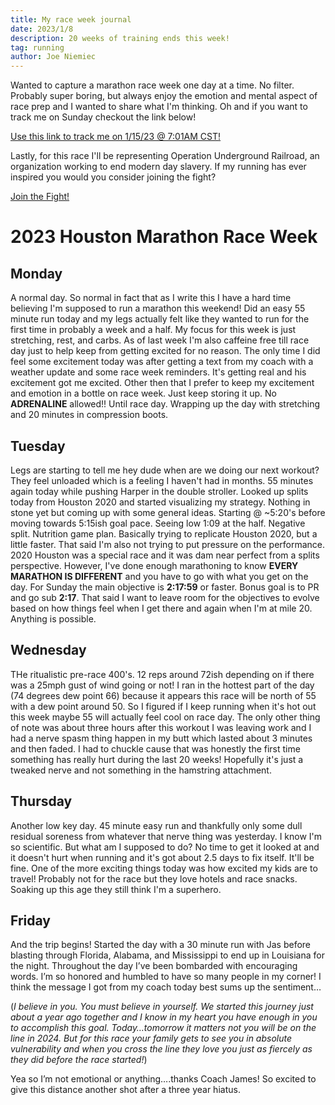 ```yaml
---
title: My race week journal
date: 2023/1/8
description: 20 weeks of training ends this week!
tag: running
author: Joe Niemiec
---
```

Wanted to capture a marathon race week one day at a time. No filter. Probably super boring, but always enjoy the emotion and mental aspect of race prep and I wanted to share what I'm thinking. Oh and if you want to track me on Sunday checkout the link below!

<p className="flex justify-center">
<div className="font-bold"><a href="https://rtrt.me/ulink/HOUA/HOU-2023/tracker/R5ACUDJW/focus" target="_blank" rel="noopener noreferrer">Use this link to track me on 1/15/23 @ 7:01AM CST!</a></div>
</p>

Lastly, for this race I'll be representing Operation Underground Railroad, an organization working to end modern day slavery. If my running has ever inspired you would you consider joining the fight?

<p className="flex justify-center">
<div className="font-bold text-xl"><a href="https://www.gofundme.com/f/elite-racing-benefitting-our?utm_campaign=p_cf+share-flow-1&utm_medium=copy_link&utm_source=customer"> Join the Fight!</a></div>
</p>

# 2023 Houston Marathon Race Week

## Monday
A normal day. So normal in fact that as I write this I have a hard time believing I'm supposed to run a marathon this weekend! Did an easy 55 minute run today and my legs actually felt like they wanted to run for the first time in probably a week and a half. My focus for this week is just stretching, rest, and carbs. As of last week I'm also caffeine free till race day just to help keep from getting excited for no reason. The only time I did feel some excitement today was after getting a text from my coach with a weather update and some race week reminders. It's getting real and his excitement got me excited. Other then that I prefer to keep my excitement and emotion in a bottle on race week. Just keep storing it up. No **ADRENALINE** allowed!! Until race day. Wrapping up the day with stretching and 20 minutes in compression boots. 

## Tuesday
Legs are starting to tell me hey dude when are we doing our next workout? They feel unloaded which is a feeling I haven't had in months. 55 minutes again today while pushing Harper in the double stroller. Looked up splits today from Houston 2020 and started visualizing my strategy. Nothing in stone yet but coming up with some general ideas. Starting @ ~5:20's before moving towards 5:15ish goal pace. Seeing low 1:09 at the half. Negative split. Nutrition game plan. Basically trying to replicate Houston 2020, but a little faster. That said I'm also not trying to put pressure on the performance. 2020 Houston was a special race and it was dam near perfect from a splits perspective. However, I've done enough marathoning to know **EVERY MARATHON IS DIFFERENT** and you have to go with what you get on the day. For Sunday the main objective is **2:17:59** or faster. Bonus goal is to PR and go sub **2:17**. That said I want to leave room for the objectives to evolve based on how things feel when I get there and again when I'm at mile 20. Anything is possible.

## Wednesday
THe ritualistic pre-race 400's. 12 reps around 72ish depending on if there was a 25mph gust of wind going or not! I ran in the hottest part of the day (74 degrees dew point 66) because it appears this race will be north of 55 with a dew point around 50. So I figured if I keep running when it's hot out this week maybe 55 will actually feel cool on race day. The only other thing of note was about three hours after this workout I was leaving work and I had a nerve spasm thing happen in my butt which lasted about 3 minutes and then faded. I had to chuckle cause that was honestly the first time something has really hurt during the last 20 weeks! Hopefully it's just a tweaked nerve and not something in the hamstring attachment.

## Thursday
Another low key day. 45 minute easy run and thankfully only some dull residual soreness from whatever that nerve thing was yesterday. I know I'm so scientific. But what am I supposed to do? No time to get it looked at and it doesn't hurt when running and it's got about 2.5 days to fix itself. It'll be fine. One of the more exciting things today was how excited my kids are to travel! Probably not for the race but they love hotels and race snacks. Soaking up this age they still think I'm a superhero.

## Friday
And the trip begins! Started the day with a 30 minute run with Jas before blasting through Florida, Alabama, and Mississippi to end up in Louisiana for the night. Throughout the day I’ve been bombarded with encouraging words. I’m so honored and humbled to have so many people in my corner! I think the message I got from my coach today best sums up the sentiment…

(*I believe in you. You must believe in yourself. We started this journey just about a year ago together and I know in my heart you have enough in you to accomplish this goal. Today…tomorrow it matters not you will be on the line in 2024. But for this race your family gets to see you in absolute vulnerability and when you cross the line they love you just as fiercely as they did before the race started!*)

Yea so I’m not emotional or anything….thanks Coach James! So excited to give this distance another shot after a three year hiatus.
